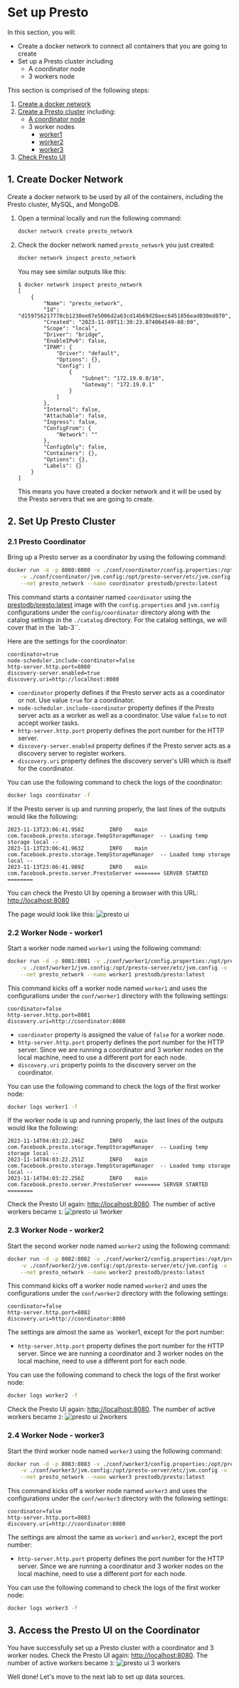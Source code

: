 # Set up Presto

In this section, you will:
- Create a docker network to connect all containers that you are going to create
- Set up a Presto cluster including
  - A coordinator node
  - 3 workers node

This section is comprised of the following steps:

1. [Create a docker network](#1-create-docker-network)
2. [Create a Presto cluster](#2-set-up-presto-cluster) including:
   - [A coordinator node](#21-presto-coordinator)
   - 3 worker nodes
     - [worker1](#22-worker-node---worker1)
     - [worker2](#23-worker-node---worker2)
     - [worker3](#24-worker-node---worker3)
3. [Check Presto UI](#3-access-the-presto-ui-on-the-coordinator)

## 1. Create Docker Network
Create a docker network to be used by all of the containers, including the Presto cluster, MySQL, and MongoDB.

1. Open a terminal locally and run the following command:
   ```sh
   docker network create presto_network
   ```
2. Check the docker network named `presto_network` you just created:
   ```sh
   docker network inspect presto_network
   ```
   You may see similar outputs like this:
   ```
   $ docker network inspect presto_network
   [
       {
           "Name": "presto_network",
           "Id": "d159756217770cb1230ee87e5006d2a63cd14b69d28eec6451856ead030ed870",
           "Created": "2023-11-09T11:39:23.874064549-08:00",
           "Scope": "local",
           "Driver": "bridge",
           "EnableIPv6": false,
           "IPAM": {
               "Driver": "default",
               "Options": {},
               "Config": [
                   {
                       "Subnet": "172.19.0.0/16",
                       "Gateway": "172.19.0.1"
                   }
               ]
           },
           "Internal": false,
           "Attachable": false,
           "Ingress": false,
           "ConfigFrom": {
               "Network": ""
           },
           "ConfigOnly": false,
           "Containers": {},
           "Options": {},
           "Labels": {}
       }
   ]
   ```

   This means you have created a docker network and it will be used by the Presto servers that we are going to create.

## 2. Set Up Presto Cluster

### 2.1 Presto Coordinator
Bring up a Presto server as a coordinator by using the following command:
```sh
docker run -d -p 8080:8080 -v ./conf/coordinator/config.properties:/opt/presto-server/etc/config.properties \
    -v ./conf/coordinator/jvm.config:/opt/presto-server/etc/jvm.config -v ./catalog:/opt/presto-server/etc/catalog \
    --net presto_network --name coordinator prestodb/presto:latest
```

This command starts a container named `coordinator` using the [prestodb/presto:latest](https://hub.docker.com/layers/prestodb/presto/latest/images/sha256-9663cb926599f6ceaef64cbc6a28226bab97abf7742e3d79c2bb3eeb34ea69ac) image with the `config.properties` and `jvm.config` configurations under the `config/coordinator` directory along with the catalog settings in the `./catalog` directory. For the catalog settings, we will cover that in the `lab-3``.

Here are the settings for the coordinator:
```text
coordinator=true
node-scheduler.include-coordinator=false
http-server.http.port=8080
discovery-server.enabled=true
discovery.uri=http://localhost:8080
```

- `coordinator` property defines if the Presto server acts as a coordinator or not. Use value `true` for a coordinator.
- `node-scheduler.include-coordinator` property defines if the Presto server acts as a worker as well as a coordinator. Use value `false`
    to not accept worker tasks.
- `http-server.http.port` property defines the port number for the HTTP server.
- `discovery-server.enabled` property defines if the Presto server acts as a discovery server to register workers.
- `discovery.uri` property defines the discovery server's URI which is itself for the coordinator.

You can use the following command to check the logs of the coordinator:
```sh
docker logs coordinator -f
```

If the Presto server is up and running properly, the last lines of the outputs would like the following:
```
2023-11-13T23:06:41.958Z        INFO    main    com.facebook.presto.storage.TempStorageManager  -- Loading temp storage local --
2023-11-13T23:06:41.963Z        INFO    main    com.facebook.presto.storage.TempStorageManager  -- Loaded temp storage local --
2023-11-13T23:06:41.989Z        INFO    main    com.facebook.presto.server.PrestoServer ======== SERVER STARTED ========
```

You can check the Presto UI by opening a browser with this URL: [http://localhost:8080](http://localhost:8080)

The page would look like this:
![presto ui](../images/presto-ui.png)


### 2.2 Worker Node - worker1
Start a worker node named `worker1` using the following command:
```sh
docker run -d -p 8081:8081 -v ./conf/worker1/config.properties:/opt/presto-server/etc/config.properties \
    -v ./conf/worker1/jvm.config:/opt/presto-server/etc/jvm.config -v ./catalog:/opt/presto-server/etc/catalog \
    --net presto_network --name worker1 prestodb/presto:latest
```

This command kicks off a worker node named `worker1` and uses the configurations under the `conf/worker1` directory with the following settings:

```
coordinator=false
http-server.http.port=8081
discovery.uri=http://coordinator:8080
```

- `coordinator` property is assigned the value of `false` for a worker node.
- `http-server.http.port` property defines the port number for the HTTP server. Since we are running a coordinator and 3 worker nodes on
    the local machine, need to use a different port for each node.
- `discovery.uri` property points to the discovery server on the coordinator.

You can use the following command to check the logs of the first worker node:
```sh
docker logs worker1 -f
```

If the worker node is up and running properly, the last lines of the outputs would like the following:
```
2023-11-14T04:03:22.246Z        INFO    main    com.facebook.presto.storage.TempStorageManager  -- Loading temp storage local --
2023-11-14T04:03:22.251Z        INFO    main    com.facebook.presto.storage.TempStorageManager  -- Loaded temp storage local --
2023-11-14T04:03:22.256Z        INFO    main    com.facebook.presto.server.PrestoServer ======== SERVER STARTED ========
```

Check the Presto UI again: [http://localhost:8080](http://localhost:8080). The number of active workers became `1`:
![presto ui 1worker](../images/presto-ui-1worker.png)

### 2.3 Worker Node - worker2
Start the second worker node named `worker2` using the following command:
```sh
docker run -d -p 8082:8082 -v ./conf/worker2/config.properties:/opt/presto-server/etc/config.properties \
    -v ./conf/worker2/jvm.config:/opt/presto-server/etc/jvm.config -v ./catalog:/opt/presto-server/etc/catalog \
    --net presto_network --name worker2 prestodb/presto:latest
```

This command kicks off a worker node named `worker2` and uses the configurations under the `conf/worker2` directory with the following settings:

```
coordinator=false
http-server.http.port=8082
discovery.uri=http://coordinator:8080
```

The settings are almost the same as `worker1, except for the port number:

- `http-server.http.port` property defines the port number for the HTTP server. Since we are running a coordinator and 3 worker nodes on
    the local machine, need to use a different port for each node.


You can use the following command to check the logs of the first worker node:
```sh
docker logs worker2 -f
```

Check the Presto UI again: [http://localhost:8080](http://localhost:8080). The number of active workers became `2`:
![presto ui 2workers](../images/presto-ui-2workers.png)

### 2.4 Worker Node - worker3
Start the third worker node named `worker3` using the following command:
```sh
docker run -d -p 8083:8083 -v ./conf/worker3/config.properties:/opt/presto-server/etc/config.properties \
    -v ./conf/worker3/jvm.config:/opt/presto-server/etc/jvm.config -v ./catalog:/opt/presto-server/etc/catalog \
    --net presto_network --name worker3 prestodb/presto:latest
```

This command kicks off a worker node named `worker3` and uses the configurations under the `conf/worker3` directory with the following settings:

```
coordinator=false
http-server.http.port=8083
discovery.uri=http://coordinator:8080
```

The settings are almost the same as `worker1` and `worker2`, except the port number:

- `http-server.http.port` property defines the port number for the HTTP server. Since we are running a coordinator and 3 worker nodes on
    the local machine, need to use a different port for each node.


You can use the following command to check the logs of the first worker node:
```sh
docker logs worker3 -f
```

## 3. Access the Presto UI on the Coordinator

You have successfully set up a Presto cluster with a coordinator and 3 worker nodes. Check the Presto UI again:
[http://localhost:8080](http://localhost:8080).  The number of active workers became `3`:
![presto ui 3 workers](../images/presto-ui-3workers.png)

Well done! Let's move to the next lab to set up data sources.